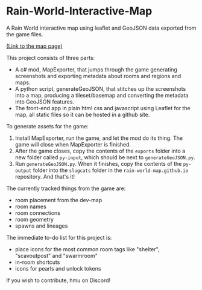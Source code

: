 ﻿# Rain-World-Interactive-Map
A Rain World interactive map using leaflet and GeoJSON data exported from the game files.

[(Link to the map page)](https://henpemaz.github.io/Rain-World-Interactive-Map/index.html)

This project consists of three parts:
- A c# mod, MapExporter, that jumps through the game generating screenshots and exporting metadata about rooms and regions and maps.
- A python script, generateGeoJSON, that stitches up the screenshots into a map, producing a tileset/basemap and converting the metadata into GeoJSON features.
- The front-end app in plain html css and javascript using Leaflet for the map, all static files so it can be hosted in a github site.

To generate assets for the game:
1. Install MapExporter,  run the game, and let the mod do its thing. The game will close when MapExporter is finished.
2. After the game closes, copy the contents of the `exports` folder into a new folder called `py-input`, which should be next to `generateGeoJSON.py`.
3. Run `generateGeoJSON.py`. When it finishes, copy the contents of the `py-output` folder into the `slugcats` folder in the `rain-world-map.github.io` repository. And that's it!

The currently tracked things from the game are:
- room placement from the dev-map
- room names
- room connections
- room geometry
- spawns and lineages

The immediate to-do list for this project is:
- place icons for the most common room tags like "shelter", "scavoutpost" and "swarmroom"
- in-room shortcuts
- icons for pearls and unlock tokens

If you wish to contribute, hmu on Discord!

